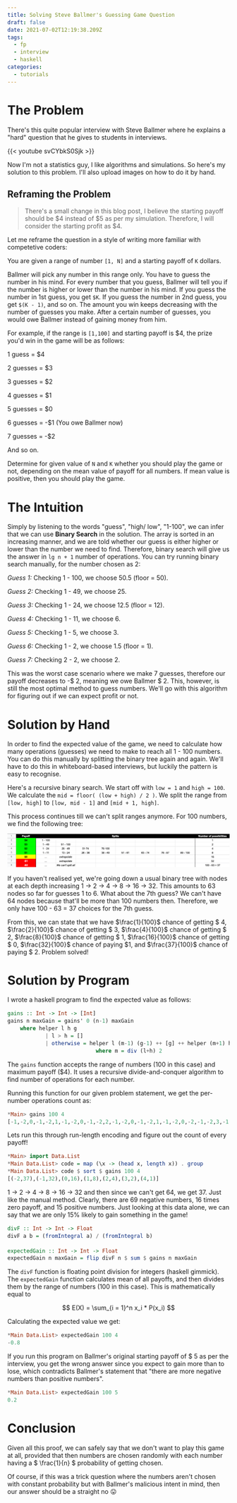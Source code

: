```yaml
---
title: Solving Steve Ballmer's Guessing Game Question
draft: false
date: 2021-07-02T12:19:38.209Z
tags:
  - fp
  - interview
  - haskell
categories:
  - tutorials
---
```

# The Problem

There's this quite popular interview with Steve Ballmer where he explains a "hard" question that he gives to students in interviews.

{{< youtube svCYbkS0Sjk >}}

Now I'm not a statistics guy, I like algorithms and simulations. So here's my solution to this problem. I'll also upload images on how to do it by hand.

## Reframing the Problem

> There's a small change in this blog post, I believe the starting payoff should be $4 instead of $5 as per my simulation. Therefore, I will consider the starting profit as $4.

Let me reframe the question in a style of writing more familiar with competetive coders:

You are given a range of number `[1, N]` and a starting payoff of `K` dollars.

Ballmer will pick any number in this range only. You have to guess the number in his mind. For every number that you guess, Ballmer will tell you if the number is higher or lower than the number in his mind. If you guess the number in 1st guess, you get `$K`. If you guess the number in 2nd guess, you get `$(K - 1)`, and so on. The amount you win keeps decreasing with the number of guesses you make. After a certain number of guesses, you would owe Ballmer instead of gaining money from him.

For example, if the range is `[1,100]` and starting payoff is $4, the prize you'd win in the game will be as follows:

1 guess = $4

2 guesses = $3

3 guesses = $2

4 guesses = $1

5 guesses = $0

6 guesses = -$1 (You owe Ballmer now)

7 guesses = -$2

And so on.

Determine for given value of `N` and `K` whether you should play the game or not, depending on the mean value of payoff for all numbers. If mean value is positive, then you should play the game.

# The Intuition

Simply by listening to the words "guess", "high/ low", "1-100", we can infer that we can use **Binary Search** in the solution. The array is sorted in an increasing manner, and we are told whether our guess is either higher or lower than the number we need to find. Therefore, binary search will give us the answer in `lg n + 1` number of operations. You can try running binary search manually, for the number chosen as 2:

*Guess 1:* Checking 1 - 100, we choose 50.5 (floor = 50).

*Guess 2:* Checking 1 - 49, we choose 25.

*Guess 3:* Checking 1 - 24, we choose 12.5 (floor = 12).

*Guess 4:* Checking 1 - 11, we choose 6.

*Guess 5:* Checking 1 - 5, we choose 3.

*Guess 6:* Checking 1 - 2, we choose 1.5 (floor = 1).

*Guess 7:* Checking 2 - 2, we choose 2.

This was the worst case scenario where we make 7 guesses, therefore our payoff decreases to -$ 2, meaning we owe Ballmer $ 2. This, however, is still the most optimal method to guess numbers. We'll go with this algorithm for figuring out if we can expect profit or not.

# Solution by Hand

In order to find the expected value of the game, we need to calculate how many operations (guesses) we need to make to reach all 1 - 100 numbers. You can do this manually by splitting the binary tree again and again. We'll have to do this in whiteboard-based interviews, but luckily the pattern is easy to recognise.

Here's a recursive binary search. We start off with `low = 1` and `high = 100`. We calculate the `mid = floor( (low + high) / 2 )`. We split the range from `[low, high]` to `[low, mid - 1]` and `[mid + 1, high]`. 

This process continues till we can't split ranges anymore. For 100 numbers, we find the following tree:

![Excel sheet showing relation 1->2->4->8->16->32 then 100-63 = 37](/uploads/ballmermanual.png "Recursive Binary Search")

If you haven't realised yet, we're going down a usual binary tree with nodes at each depth increasing 1 -> 2 -> 4 -> 8 -> 16 -> 32. This amounts to 63 nodes so far for guesses 1 to 6. What about the 7th guess? We can't have 64 nodes because that'll be more than 100 numbers then. Therefore, we only have 100 - 63 = 37 choices for the 7th guess.

From this, we can state that we have $\frac{1}{100}$ chance of getting $ 4, $\frac{2}{100}$ chance of getting $ 3, $\frac{4}{100}$ chance of getting $ 2, $\frac{8}{100}$ chance of getting $ 1, $\frac{16}{100}$ chance of getting $ 0, $\frac{32}{100}$ chance of paying \$1, and $\frac{37}{100}$ chance of paying $ 2. Problem solved!

# Solution by Program

I wrote a haskell program to find the expected value as follows:

```haskell
gains :: Int -> Int -> [Int]
gains n maxGain = gains' 0 (n-1) maxGain
    where helper l h g
            | l > h = []
            | otherwise = helper l (m-1) (g-1) ++ [g] ++ helper (m+1) h (g-1)
                            where m = div (l+h) 2
```

The `gains` function accepts the range of numbers (100 in this case) and maximum payoff ($4). It uses a recursive divide-and-conquer algorithm to find number of operations for each number.

Running this function for our given problem statement, we get the per-number operations count as:

```haskell
*Main> gains 100 4
[-1,-2,0,-1,-2,1,-1,-2,0,-1,-2,2,-1,-2,0,-1,-2,1,-1,-2,0,-2,-1,-2,3,-1,-2,0,-1,-2,1,-1,-2,0,-1,-2,2,-1,-2,0,-1,-2,1,-1,-2,0,-2,-1,-2,4,-1,-2,0,-1,-2,1,-1,-2,0,-1,-2,2,-1,-2,0,-1,-2,1,-1,-2,0,-2,-1,-2,3,-1,-2,0,-1,-2,1,-1,-2,0,-2,-1,-2,2,-1,-2,0,-1,-2,1,-1,-2,0,-2,-1,-2]
```

Lets run this through run-length encoding and figure out the count of every payoff!

```haskell
*Main> import Data.List
*Main Data.List> code = map (\x -> (head x, length x)) . group
*Main Data.List> code $ sort $ gains 100 4
[(-2,37),(-1,32),(0,16),(1,8),(2,4),(3,2),(4,1)]
```

1 -> 2 -> 4 -> 8 -> 16 -> 32 and then since we can't get 64, we get 37.  Just like the manual method. Clearly, there are 69 negative numbers, 16 times zero payoff, and 15 positive numbers. Just looking at this data alone, we can say that we are only 15% likely to gain something in the game!

```haskell
divF :: Int -> Int -> Float
divF a b = (fromIntegral a) / (fromIntegral b)

expectedGain :: Int -> Int -> Float
expectedGain n maxGain = flip divF n $ sum $ gains n maxGain
```

The `divF` function is floating point division for integers (haskell gimmick). The `expectedGain` function calculates mean of all payoffs, and then divides them by the range of numbers (100 in this case). This is mathematically equal to

$$ E(X) = \sum_{i = 1}^n x_i * P(x_i) $$

Calculating the expected value we get:

```haskell
*Main Data.List> expectedGain 100 4
-0.8
```

If you run this program on Ballmer's original starting payoff of $ 5 as per the interview, you get the wrong answer since you expect to gain more than to lose, which contradicts Ballmer's statement that "there are more negative numbers than positive numbers".

```haskell
*Main Data.List> expectedGain 100 5
0.2
```

# Conclusion

Given all this proof, we can safely say that we don't want to play this game at all, provided that then numbers are chosen randomly with each number having a $ \frac{1}{n} $ probability of getting chosen.

Of course, if this was a trick question where the numbers aren't chosen with constant probability but with Ballmer's malicious intent in mind, then our answer should be a straight no 😛